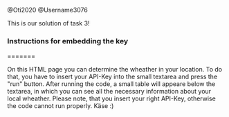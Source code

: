 
@Oti2020
@Username3076

This is our solution of task 3!

### Instructions for embedding the key
=======

On this HTML page you can determine the wheather in your location.
To do that, you have to insert your API-Key into the small textarea and press the "run" button.
After running the code, a small table will appeare below the textarea, in which you can see all the necessary information about your local wheather.
Please note, that you insert your right API-Key, otherwise the code cannot run properly.
Käse :)
